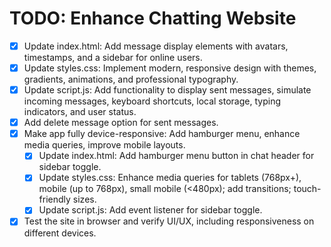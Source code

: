 # TODO: Enhance Chatting Website

- [x] Update index.html: Add message display elements with avatars, timestamps, and a sidebar for online users.
- [x] Update styles.css: Implement modern, responsive design with themes, gradients, animations, and professional typography.
- [x] Update script.js: Add functionality to display sent messages, simulate incoming messages, keyboard shortcuts, local storage, typing indicators, and user status.
- [x] Add delete message option for sent messages.
- [x] Make app fully device-responsive: Add hamburger menu, enhance media queries, improve mobile layouts.
  - [x] Update index.html: Add hamburger menu button in chat header for sidebar toggle.
  - [x] Update styles.css: Enhance media queries for tablets (768px+), mobile (up to 768px), small mobile (<480px); add transitions; touch-friendly sizes.
  - [x] Update script.js: Add event listener for sidebar toggle.
- [x] Test the site in browser and verify UI/UX, including responsiveness on different devices.
